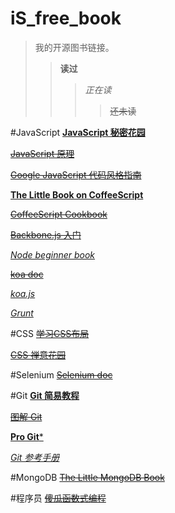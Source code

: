 iS_free_book
============

>我的开源图书链接。
>>**读过**
>>>*正在读*
>>>>~~还未读~~

#JavaScript
[**JavaScript 秘密花园**](http://bonsaiden.github.io/JavaScript-Garden/zh/)

[~~JavaScript 原理~~](http://typeof.net/s/jsmech/)

[~~Google JavaScript 代码风格指南~~](http://chajn.org/jsguide/javascriptguide.html)

[**The Little Book on CoffeeScript**](http://island205.github.io/tlboc/)

[~~CoffeeScript Cookbook~~](http://island205.github.io/coffeescript-cookbook.github.com/)

[~~Backbone.js 入门~~](https://github.com/the5fire/backbonejs-learning-note)

[*Node beginner book*](http://www.nodebeginner.org/index-zh-cn.html)

[~~koa doc~~](https://github.com/turingou/koa-guide)

[*koa.js*](http://koajs.cn/)

[*Grunt*](http://www.gruntjs.org/article/home.html)

#CSS
[~~学习CSS布局~~](http://zh.learnlayout.com/)

[~~CSS 禅意花园~~](https://github.com/mezzoblue/csszengarden.com)

#Selenium
[~~Selenium doc~~](https://github.com/fool2fish/selenium-doc)

#Git
[**Git 简易教程**](http://rogerdudler.github.io/git-guide/index.zh.html)

[~~图解 Git~~](http://marklodato.github.io/visual-git-guide/index-zh-cn.html)

[**Pro Git***](http://git-scm.com/book/zh/)

[*Git 参考手册*](http://gitref.justjavac.com/)

#MongoDB
[~~The Little MongoDB Book~~](https://github.com/justinyhuang/the-little-mongodb-book-cn/blob/master/mongodb.md)

#程序员
[~~傻瓜函数式编程~~](https://github.com/justinyhuang/Functional-Programming-For-The-Rest-of-Us-Cn/blob/master/FunctionalProgrammingForTheRestOfUs.cn.md)